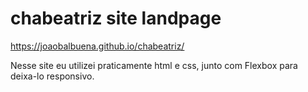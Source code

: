 # chabeatriz site landpage
https://joaobalbuena.github.io/chabeatriz/

Nesse site eu utilizei praticamente html e css, junto com Flexbox para deixa-lo responsivo.

